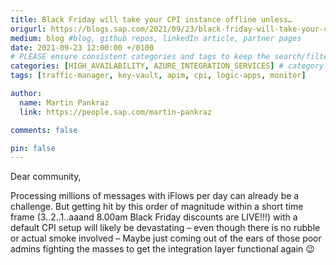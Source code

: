 ```yaml
---
title: Black Friday will take your CPI instance offline unless…
origurl: https://blogs.sap.com/2021/09/23/black-friday-will-take-your-cpi-instance-offline-unless/
medium: blog #blog, github repos, linkedIn article, partner pages
date: 2021-09-23 12:00:00 +/0100
# PLEASE ensure consistent categories and tags to keep the search/filtering meaningful!
categories: [HIGH_AVAILABILITY, AZURE_INTEGRATION_SERVICES] # category should be a topic and sub-category primary product
tags: [traffic-manager, key-vault, apim, cpi, logic-apps, monitor]     # TAG names should always be lowercase

author:
  name: Martin Pankraz
  link: https://people.sap.com/martin-pankraz

comments: false

pin: false
---
```


Dear community,

Processing millions of messages with iFlows per day can already be a challenge. But getting hit by this order of magnitude within a short time frame (3..2..1..aaand 8.00am Black Friday discounts  are LIVE!!!) with a default CPI setup will likely be devastating – even though there is no rubble or actual smoke involved – Maybe just coming out of the ears of those poor admins fighting the masses to get the integration layer functional again 😉
